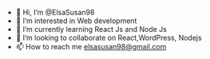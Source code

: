 - 👋 Hi, I’m @ElsaSusan98
- 👀 I’m interested in Web development
- 🌱 I’m currently learning React Js and Node Js
- 💞️ I’m looking to collaborate on React,WordPress, Nodejs
- 📫 How to reach me elsasusan98@gmail.com

<!---
ElsaSusan98/ElsaSusan98 is a ✨ special ✨ repository because its `README.md` (this file) appears on your GitHub profile.
You can click the Preview link to take a look at your changes.
--->
